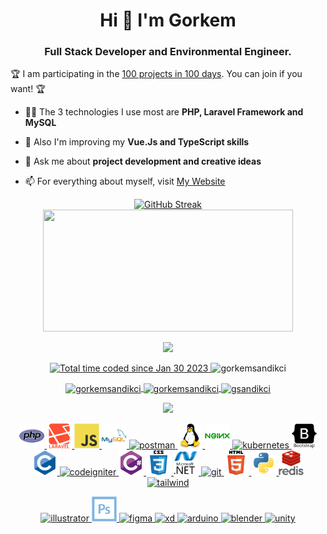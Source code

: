 <h1 align="center">Hi 👋 I'm Gorkem</h1>
<h3 align="center">Full Stack Developer and Environmental Engineer.</h3>

<p align="left">
    🏆 I am participating in the <a href="https://gorkemnet.com/100days100projects/" target="_blank"
                                   rel="noreferrer">100 projects in 100 days</a>. You can join if you want! 🏆
  
  - 👨‍💻 The 3 technologies I use most are **PHP, Laravel Framework and MySQL**

   - 🌱 Also I'm improving my **Vue.Js and TypeScript skills**

  - 💬 Ask me about **project development and creative ideas**

- 📫 For everything about myself, visit [My Website](https://gorkemnet.com/)
</p>


<!-- Github Streak Start-->
<p align="center">
    <a href="https://git.io/streak-stats">
        <img src="https://streak-stats.demolab.com?user=gorkemsandikci&theme=transparent&card_width=350&exclude_days=Sun%2CSat" alt="GitHub Streak" />
    </a>
   <img height="195" width="400"
         src="https://github-readme-stats.vercel.app/api/top-langs/?username=gorkemsandikci&layout=compact&theme=transparent"/>
</p>
<!-- Github Streak End-->

<!-- Waka Activate Start-->
<p align="center">
    <a href="https://wakatime.com"><img
                src="https://wakatime.com/share/@gorkemsandikci/4a971798-10fe-4e07-8888-cd5b7102fce1.png"/></a>
<p/>
<!-- Waka Activate End---->

<p align="center">
    <a href="https://wakatime.com/@c3bd9b7f-1fb2-417e-bfeb-145b93967018"><img
                src="https://wakatime.com/badge/user/c3bd9b7f-1fb2-417e-bfeb-145b93967018.svg"
                alt="Total time coded since Jan 30 2023"/>
    </a>
    <img src="https://komarev.com/ghpvc/?username=gorkemsandikci&label=Profile%20views&color=0e75b6&style=flat"
         alt="gorkemsandikci"/>
</p>

<p align="center">
    <a href="https://linkedin.com/in/gorkemsandikci" target="blank"><img align="center"
                                                                         src="https://raw.githubusercontent.com/rahuldkjain/github-profile-readme-generator/master/src/images/icons/Social/linked-in-alt.svg"
                                                                         alt="gorkemsandikci" height="30" width="40"/>
    </a>
    <a href="https://instagram.com/gorkemsandikci" target="blank"><img align="center"
                                                                       src="https://raw.githubusercontent.com/rahuldkjain/github-profile-readme-generator/master/src/images/icons/Social/instagram.svg"
                                                                       alt="gorkemsandikci" height="30" width="40"/>
    </a>
    <a href="https://twitter.com/gsandikci" target="blank"><img align="center"
                                                                src="https://raw.githubusercontent.com/rahuldkjain/github-profile-readme-generator/master/src/images/icons/Social/twitter.svg"
                                                                alt="gsandikci" height="30" width="40"/>
    </a>
</p>

<p align="center">
    <a href="https://wakatime.com"><img
                src="https://wakatime.com/share/@gorkemsandikci/88094b5e-3739-42c9-81dc-ea79fde36d66.png"/>
    </a>
</p>

<p align="center">
    <a href="https://www.php.net" target="_blank" rel="noreferrer">
        <img src="https://raw.githubusercontent.com/devicons/devicon/master/icons/php/php-original.svg" alt="php"
             width="40" height="40"/>
    </a>
    <a href="https://laravel.com/" target="_blank" rel="noreferrer">
        <img src="https://raw.githubusercontent.com/devicons/devicon/master/icons/laravel/laravel-plain-wordmark.svg"
             alt="laravel" width="40" height="40"/>
    </a>
    <a href="https://developer.mozilla.org/en-US/docs/Web/JavaScript" target="_blank" rel="noreferrer">
        <img src="https://raw.githubusercontent.com/devicons/devicon/master/icons/javascript/javascript-original.svg"
             alt="javascript" width="40" height="40"/>
    </a>
    <a href="https://www.mysql.com/" target="_blank" rel="noreferrer">
        <img src="https://raw.githubusercontent.com/devicons/devicon/master/icons/mysql/mysql-original-wordmark.svg"
             alt="mysql" width="40" height="40"/>
    </a>
    <a href="https://postman.com" target="_blank" rel="noreferrer">
        <img src="https://www.vectorlogo.zone/logos/getpostman/getpostman-icon.svg" alt="postman" width="40"
             height="40"/>
    </a>
    <a href="https://www.linux.org/" target="_blank" rel="noreferrer">
        <img src="https://raw.githubusercontent.com/devicons/devicon/master/icons/linux/linux-original.svg" alt="linux"
             width="40" height="40"/>
    </a>
    <a href="https://www.nginx.com" target="_blank"
       rel="noreferrer"> <img
                src="https://raw.githubusercontent.com/devicons/devicon/master/icons/nginx/nginx-original.svg"
                alt="nginx" width="40" height="40"/> </a>
    <a href="https://kubernetes.io" target="_blank"
       rel="noreferrer"> <img
                src="https://www.vectorlogo.zone/logos/kubernetes/kubernetes-icon.svg" alt="kubernetes"
                width="40" height="40"/> </a>
    <a href="https://getbootstrap.com" target="_blank"
       rel="noreferrer"> <img
                src="https://raw.githubusercontent.com/devicons/devicon/master/icons/bootstrap/bootstrap-plain-wordmark.svg"
                alt="bootstrap" width="40" height="40"/> </a>
    <a href="https://www.cprogramming.com/"
       target="_blank" rel="noreferrer"> <img
                src="https://raw.githubusercontent.com/devicons/devicon/master/icons/c/c-original.svg" alt="c"
                width="40" height="40"/> </a>
    <a href="https://codeigniter.com" target="_blank"
       rel="noreferrer"> <img
                src="https://cdn.worldvectorlogo.com/logos/codeigniter.svg" alt="codeigniter" width="40"
                height="40"/> </a>
    <a href="https://www.w3schools.com/cs/" target="_blank" rel="noreferrer">
        <img src="https://raw.githubusercontent.com/devicons/devicon/master/icons/csharp/csharp-original.svg"
             alt="csharp" width="40" height="40"/> </a>
    <a href="https://www.w3schools.com/css/" target="_blank"
       rel="noreferrer"> <img
                src="https://raw.githubusercontent.com/devicons/devicon/master/icons/css3/css3-original-wordmark.svg"
                alt="css3" width="40" height="40"/> </a>
    <a href="https://dotnet.microsoft.com/" target="_blank"
       rel="noreferrer"> <img
                src="https://raw.githubusercontent.com/devicons/devicon/master/icons/dot-net/dot-net-original-wordmark.svg"
                alt="dotnet" width="40" height="40"/> </a>
    <a href="https://git-scm.com/" target="_blank" rel="noreferrer"> <img
                src="https://www.vectorlogo.zone/logos/git-scm/git-scm-icon.svg" alt="git" width="40"
                height="40"/> </a>
    <a href="https://www.w3.org/html/" target="_blank" rel="noreferrer"> <img
                src="https://raw.githubusercontent.com/devicons/devicon/master/icons/html5/html5-original-wordmark.svg"
                alt="html5" width="40" height="40"/> </a>
    <a href="https://www.python.org" target="_blank" rel="noreferrer"> <img
                src="https://raw.githubusercontent.com/devicons/devicon/master/icons/python/python-original.svg"
                alt="python" width="40" height="40"/> </a> <a href="https://redis.io" target="_blank"
                                                              rel="noreferrer"> <img
                src="https://raw.githubusercontent.com/devicons/devicon/master/icons/redis/redis-original-wordmark.svg"
                alt="redis" width="40" height="40"/> </a>
    <a href="https://tailwindcss.com/" target="_blank" rel="noreferrer"> <img
                src="https://www.vectorlogo.zone/logos/tailwindcss/tailwindcss-icon.svg" alt="tailwind"
                width="40" height="40"/> </a>
</p>
<p align="center">
    <a
            href="https://www.adobe.com/in/products/illustrator.html" target="_blank" rel="noreferrer"> <img
                src="https://www.vectorlogo.zone/logos/adobe_illustrator/adobe_illustrator-icon.svg"
                alt="illustrator" width="40" height="40"/> </a>
    <a href="https://www.photoshop.com/en" target="_blank"
       rel="noreferrer"> <img
                src="https://raw.githubusercontent.com/devicons/devicon/master/icons/photoshop/photoshop-line.svg"
                alt="photoshop" width="40" height="40"/> </a>
    <a href="https://www.figma.com/" target="_blank"
       rel="noreferrer"> <img
                src="https://www.vectorlogo.zone/logos/figma/figma-icon.svg" alt="figma" width="40"
                height="40"/> </a>
    <a href="https://www.adobe.com/products/xd.html" target="_blank"
       rel="noreferrer"> <img
                src="https://cdn.worldvectorlogo.com/logos/adobe-xd.svg" alt="xd" width="40" height="40"/> </a>
    <a href="https://www.arduino.cc/" target="_blank" rel="noreferrer"> <img
                src="https://cdn.worldvectorlogo.com/logos/arduino-1.svg" alt="arduino" width="40" height="40"/>
    </a> <a href="https://www.blender.org/" target="_blank" rel="noreferrer"> <img
                src="https://download.blender.org/branding/community/blender_community_badge_white.svg"
                alt="blender" width="40" height="40"/> </a>
    <a href="https://unity.com/" target="_blank" rel="noreferrer">
        <img src="https://www.vectorlogo.zone/logos/unity3d/unity3d-icon.svg" alt="unity" width="40"
             height="40"/> </a>
</p>


<!--
<h4 align="left">Some Projects I developed</h4>
<p align="left">
  
- [Ideal Kimlik](https://idealkimlik.com/) : Electronic Business Card
- [Hevipet](https://hevipet.com) [and Hevitag](https://hevitag.com) : Digital Pet Identity Projects
- [Yeklam Actual News](https://yeklam.com/aktuel/) : Actual News Website
- [Cyprus Housing Projects](https://kibriskonutprojeleri.com/) : Housing Project Promotion Website
- [Anadolu Merkez Servisi](https://anadolumerkezservisi.com/) : Technical Maintenance Service Company Website
- [Asel Gayrimenkul Karasu](https://aselgayrimenkulkarasu.com) : Real Estate Agent Company Website
- [Saldıroğlu Pen](http://fethiyedecambalkon.com) : Glass Balcony & Frameless Glazing Company 

</p>
-->
